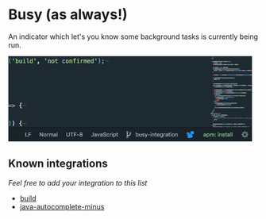 # Busy (as always!)

An indicator which let's you know some background tasks is currently being run.

![busy gif](busy.gif)

## Known integrations

_Feel free to add your integration to this list_

  * [build](http://atom.io/packages/build)
  * [java-autocomplete-minus](http://atom.io/packages/java-autocomplete-minus)
